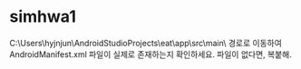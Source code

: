 # simhwa1

C:\Users\hyjnjun\AndroidStudioProjects\eat\app\src\main\ 경로로 이동하여 AndroidManifest.xml 파일이 실제로 존재하는지 확인하세요. 파일이 없다면, 복붙해.
